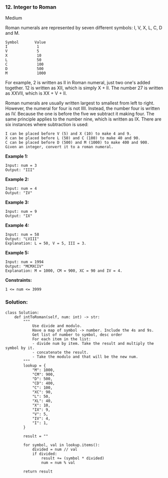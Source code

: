 ### 12. Integer to Roman
Medium

Roman numerals are represented by seven different symbols: I, V, X, L, C, D and M.
```
Symbol       Value
I             1
V             5
X             10
L             50
C             100
D             500
M             1000
```
For example, 2 is written as II in Roman numeral, just two one's added together. 12 is written as XII, which is simply X + II. The number 27 is written as XXVII, which is XX + V + II.

Roman numerals are usually written largest to smallest from left to right. However, the numeral for four is not IIII. Instead, the number four is written as IV. Because the one is before the five we subtract it making four. The same principle applies to the number nine, which is written as IX. There are six instances where subtraction is used:
```
I can be placed before V (5) and X (10) to make 4 and 9. 
X can be placed before L (50) and C (100) to make 40 and 90. 
C can be placed before D (500) and M (1000) to make 400 and 900.
Given an integer, convert it to a roman numeral.
```

**Example 1:**
```
Input: num = 3
Output: "III"
```

**Example 2:**
```
Input: num = 4
Output: "IV"
```

**Example 3:**
```
Input: num = 9
Output: "IX"
```

**Example 4:**
```
Input: num = 58
Output: "LVIII"
Explanation: L = 50, V = 5, III = 3.
```

**Example 5:**
```
Input: num = 1994
Output: "MCMXCIV"
Explanation: M = 1000, CM = 900, XC = 90 and IV = 4.
``` 

**Constraints:**
```
1 <= num <= 3999
```

### Solution:
```
class Solution:
    def intToRoman(self, num: int) -> str:
        """
            Use divide and modulo.
            Have a map of symbol -> number. Include the 4s and 9s.
            Get list of number to symbol, desc order
            For each item in the list:
            - divide num by item. Take the result and multiply the symbol by it.
            - concatenate the result.
            - Take the modulo and that will be the new num.
        """
        lookup = {
            "M": 1000,
            "CM": 900,
            "D": 500,
            "CD": 400,
            "C": 100,
            "XC": 90,
            "L": 50,
            "XL": 40,
            "X": 10,
            "IX": 9,
            "V": 5,
            "IV": 4,
            "I": 1,
        }
        
        result = ""
        
        for symbol, val in lookup.items():
            divided = num // val
            if divided:
                result += (symbol * divided)
                num = num % val
        
        return result
```
